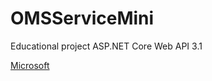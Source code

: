 # OMSServiceMini
Educational project ASP.NET Core Web API 3.1

[Microsoft](https://www.microsoft.com)
